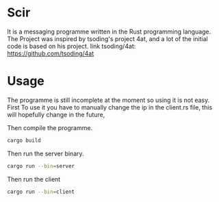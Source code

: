 # Scir
It is a messaging programme written in the Rust programming language.
The Project was inspired by tsoding's project 4at, and a lot of the initial code is based on his project.
link tsoding/4at: https://github.com/tsoding/4at

# Usage
The programme is still incomplete at the moment so using it is not easy.
First To use it you have to manually change the ip in the client.rs file, this will hopefully change in the future,

Then compile the programme.
``` bash
cargo build
```

Then run the server binary.
``` bash
cargo run --bin=server
```

Then run the client
``` bash
cargo run --bin=client
```
